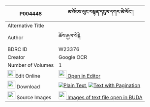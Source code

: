 |P004448|མ་འོངས་ལུང་བསྟན་དངུལ་དཀར་མེ་ལོང་། 
| --- | --- 
|Alternative Title |
|Author| ཆོས་རྒྱལ་སེངྒེ
|BDRC ID | W23376
|Creator | Google OCR
|Number of Volumes| 1
|<img width="25" src="https://img.icons8.com/color/25/000000/edit-property.png">Edit Online| [<img width="25" src="https://avatars.githubusercontent.com/u/45091458?s=200&v=4"> Open in Editor](http://editor.openpecha.org/P004448)
|<img width="25" src="https://img.icons8.com/fluent/48/000000/download-2.png"/>  Download | [![](https://img.icons8.com/color/20/000000/txt.png)Plain Text](https://github.com/Openpecha/P004448/releases/download/v1/maong_lungten_ngul_karme_long_plain_P004448.zip), [![](https://img.icons8.com/color/20/000000/txt.png)Text with Pagination](https://github.com/Openpecha/P004448/releases/download/v1/maong_lungten_ngul_karme_long_pages_P004448.zip)
|<img width="25" src="https://img.icons8.com/plasticine/100/000000/pictures-folder.png"/>  Source Images | [<img width="25" src="https://library.bdrc.io/icons/BUDA-small.svg"> Images of text file open in BUDA](https://library.bdrc.io/show/bdr:W23376)